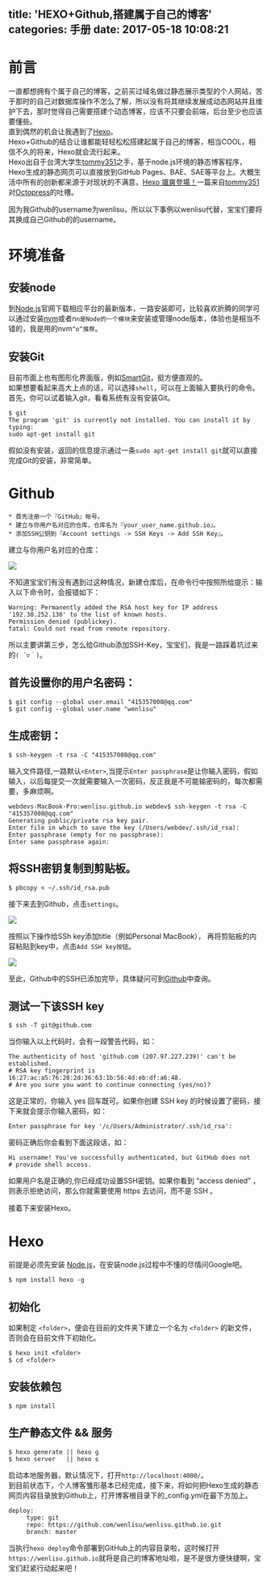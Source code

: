 title: 'HEXO+Github,搭建属于自己的博客'
categories: 手册
date: 2017-05-18 10:08:21
---
前言
=============

一直都想拥有个属于自己的博客，之前买过域名做过静态展示类型的个人网站，苦于那时的自己对数据库操作不怎么了解，所以没有将其继续发展成动态网站并且维护下去，那时觉得自己需要搭建个动态博客，应该不只要会前端，后台至少也应该要懂些。  
直到偶然的机会让我遇到了[Hexo](https://hexo.io)。   
Hexo+Github的结合让谁都能轻轻松松搭建起属于自己的博客，相当COOL，相信不久的将来，Hexo就会流行起来。   
Hexo出自于台湾大学生[tommy351](http://twitter.com/tommy351)之手，基于node.js环境的静态博客程序，Hexo生成的静态网页可以直接放到GitHub Pages、BAE、SAE等平台上。大概生活中所有的创新都来源于对现状的不满意，[Hexo 颯爽登場！](https://zespia.tw/blog/2012/10/11/hexo-debut/)一篇来自[tommy351](http://twitter.com/tommy351)对[Octopress](http://octopress.org/)的吐槽。

因为我Github的username为wenlisu，所以以下事例以wenlisu代替，宝宝们要将其换成自己Github的的username。

 环境准备
=============

## 安装node

到[Node.js](https://nodejs.org/en)官网下载相应平台的最新版本，一路安装即可，比较喜欢折腾的同学可以通过安装[nvm](https://github.com/creationix/nvm)或者n`n是Node的一个模块`来安装或管理node版本，体验也是相当不错的，我是用的nvm`^o^推荐`。

## 安装Git

目前市面上也有图形化界面版，例如[SmartGit](http://www.syntevo.com/smartgit/download)，挺方便直观的。  
如果想要看起来高大上点的话，可以选择`shell`，可以在上面输入要执行的命令。首先，你可以试着输入git，看看系统有没有安装Git。

```
$ git
The program 'git' is currently not installed. You can install it by typing:
sudo apt-get install git
```

假如没有安装，返回的信息提示通过一条`sudo apt-get install git`就可以直接完成Git的安装，非常简单。

 Github
=============

```
* 首先注册一个『GitHub』帐号。
* 建立与你用户名对应的仓库，仓库名为『your_user_name.github.io』。
* 添加SSH公钥到『Account settings -> SSH Keys -> Add SSH Key』。 
```
建立与你用户名对应的仓库：

![](http://ww3.sinaimg.cn/large/006tKfTcgy1ffplg4xs2kj30xp0kb40y.jpg)

不知道宝宝们有没有遇到过这种情况，新建仓库后，在命令行中按照所给提示：输入以下命令时，会报错如下：

```
Warning: Permanently added the RSA host key for IP address '192.30.252.130' to the list of known hosts.
Permission denied (publickey).
fatal: Could not read from remote repository.
```

所以主要讲第三步，怎么给Github添加SSH-Key，宝宝们，我是一路踩着坑过来的`( ´▽｀)`。

## 首先设置你的用户名密码：

```
$ git config --global user.email "415357008@qq.com"
$ git config --global user.name "wenlisu"
```
## 生成密钥：

```
$ ssh-keygen -t rsa -C "415357008@qq.com"
```

输入文件路径,一路默认`<Enter>`,当提示`Enter passphrase`是让你输入密码，假如输入，以后每提交一次就需要输入一次密码，反正我是不可能输密码的，每次都需要，多麻烦啊。

```
webdevs-MacBook-Pro:wenlisu.github.io webdev$ ssh-keygen -t rsa -C "415357008@qq.com"
Generating public/private rsa key pair.
Enter file in which to save the key (/Users/webdev/.ssh/id_rsa): 
Enter passphrase (empty for no passphrase): 
Enter same passphrase again: 
```

## 将SSH密钥复制到剪贴板。

```
$ pbcopy < ~/.ssh/id_rsa.pub
```

接下来去到Github，点击`settings`。

![](http://ww4.sinaimg.cn/large/006tKfTcgy1ffpmwc2yyjj30vd0jqdlr.jpg)

按照以下操作给SSh key添加title（例如Personal MacBook）， 再将剪贴板的内容粘贴到key中，点击`Add SSH key按钮`。

![](http://ww4.sinaimg.cn/large/006tKfTcgy1ffpmx1sdisj30uk0e3taf.jpg)

至此，Github中的SSH已添加完毕，具体疑问可到[Github](https://help.github.com/categories/authenticating-to-github/)中查询。

## 测试一下该SSH key
```
$ ssh -T git@github.com
```

当你输入以上代码时，会有一段警告代码，如：

```
The authenticity of host 'github.com (207.97.227.239)' can't be established.
# RSA key fingerprint is 16:27:ac:a5:76:28:2d:36:63:1b:56:4d:eb:df:a6:48.
# Are you sure you want to continue connecting (yes/no)?
```

这是正常的，你输入 yes 回车既可。如果你创建 SSH key 的时候设置了密码，接下来就会提示你输入密码，如：

```
Enter passphrase for key '/c/Users/Administrator/.ssh/id_rsa':
```

密码正确后你会看到下面这段话，如：

```
Hi username! You've successfully authenticated, but GitHub does not
# provide shell access.
```

如果用户名是正确的,你已经成功设置SSH密钥。如果你看到 “access denied” ，则表示拒绝访问，那么你就需要使用 https 去访问，而不是 SSH 。

接着下来安装Hexo。

 Hexo
=============

前提是必须先安装 [Node.js](https://nodejs.org/en)，在安装node.js过程中不懂的尽情问Google吧。   

```
$ npm install hexo -g
```

## 初始化

如果制定 `<folder>`，便会在目前的文件夹下建立一个名为 `<folder>` 的新文件，否则会在目前文件下初始化。

```
$ hexo init <folder>
$ cd <folder>
```

## 安装依赖包

```
$ npm install
```

## 生产静态文件 && 服务

```
$ hexo generate || hexo g 
$ hexo server   || hexo s 
```

启动本地服务器，默认情况下，打开`http://localhost:4000/`。  
到目前状态下，个人博客雏形基本已经完成，接下来，将如何把Hexo生成的静态网页内容目录放到Github上，打开博客根目录下的_config.yml在最下方加上。

```
deploy:
     type: git
     repo: https://github.com/wenlisu/wenlisu.github.io.git
     branch: master
```

当执行`hexo deploy`命令部署到GitHub上的内容目录啦，这时候打开`https://wenlisu.github.io`就将是自己的博客地址啦，是不是很方便快捷啊，宝宝们赶紧行动起来吧！